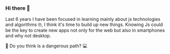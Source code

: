 ### Hi there 👋

Last 6 years I have been focused in learning mainly about js technologies and algorithms 🤓, I think it's time to build up new things. Knowing Js could be the key to create new apps not only for the web but also in smartphones and why not desktop.

🚀  Do you think is a dangerous path? 💻
